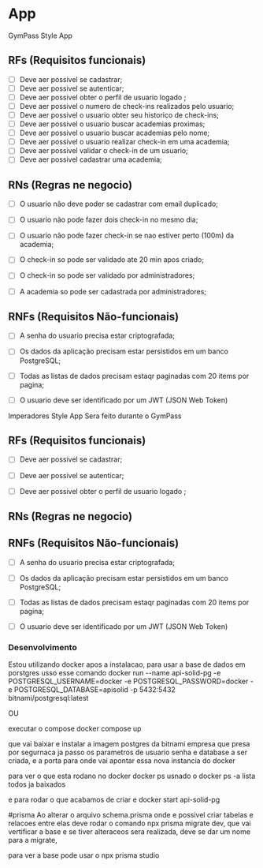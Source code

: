 # App

GymPass Style App

## RFs (Requisitos funcionais) 

- [ ] Deve aer possivel se cadastrar;
- [ ] Deve aer possivel se autenticar;
- [ ] Deve aer possivel obter o perfil de usuario logado ;
- [ ] Deve aer possivel o numero de check-ins realizados pelo usuario;
- [ ] Deve aer possivel o usuario obter seu historico de check-ins;
- [ ] Deve aer possivel o usuario buscar academias proximas;
- [ ] Deve aer possivel o usuario buscar academias pelo nome;
- [ ] Deve aer possivel o usuario realizar check-in em uma academia;
- [ ] Deve aer possivel validar o check-in de um usuario;
- [ ] Deve aer possivel cadastrar uma academia;

## RNs (Regras ne negocio)

- [ ] O usuario não deve poder se cadastrar com email duplicado;
- [ ] O usuario não pode fazer dois check-in no mesmo dia;
- [ ] O usuario não pode fazer check-in se nao estiver perto (100m) da academia;
- [ ] O check-in so pode ser validado ate 20 min apos criado;
- [ ] O check-in so pode ser validado por administradores;
- [ ] A academia so pode ser cadastrada por administradores;



## RNFs (Requisitos Não-funcionais) 

- [ ] A senha do usuario precisa estar criptografada;
- [ ] Os dados da aplicação precisam estar persistidos em um banco PostgreSQL;
- [ ] Todas as listas de dados precisam estaqr paginadas com 20 items por pagina;
- [ ] O usuario deve ser identificado por um JWT (JSON Web Token)



Imperadores Style App
Sera feito durante o GymPass

## RFs (Requisitos funcionais) 

- [ ] Deve aer possivel se cadastrar;
- [ ] Deve aer possivel se autenticar;
- [ ] Deve aer possivel obter o perfil de usuario logado ;


## RNs (Regras ne negocio)

## RNFs (Requisitos Não-funcionais) 

- [ ] A senha do usuario precisa estar criptografada;
- [ ] Os dados da aplicação precisam estar persistidos em um banco PostgreSQL;
- [ ] Todas as listas de dados precisam estaqr paginadas com 20 items por pagina;
- [ ] O usuario deve ser identificado por um JWT (JSON Web Token)





### Desenvolvimento 

Estou utilizando docker 
apos a instalacao, para usar a base de dados em porstgres usso esse comando 
docker run --name api-solid-pg -e POSTGRESQL_USERNAME=docker -e POSTGRESQL_PASSWORD=docker -e POSTGRESQL_DATABASE=apisolid -p 5432:5432 bitnami/postgresql:latest

OU

executar o compose 
docker compose up 

que vai baixar e instalar a imagem postgres da bitnami empresa que presa por segurnaca
ja passo os parametros de usuario senha e database a ser criada, e a porta para onde vai apontar essa nova instancia do docker 

para ver o que esta rodano no docker 
docker ps 
usnado o docker ps -a lista todos ja baixados 

e para rodar o que acabamos de criar e 
docker start api-solid-pg


#prisma 
Ao alterar o arquivo schema.prisma onde e possivel criar tabelas e relacoes entre elas 
deve rodar o comando 
npx prisma migrate dev, que vai vertificar a base e se tiver alteraceos sera realizada, deve se dar um nome para a migrate, 

para ver a base pode usar o npx prisma studio


